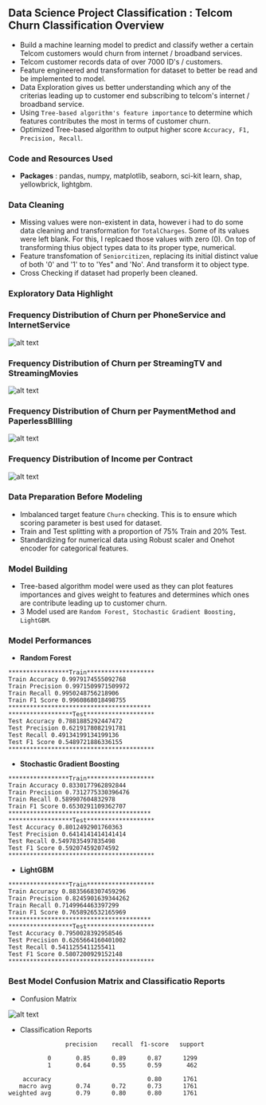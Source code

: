 ## Data Science Project Classification : Telcom Churn Classification Overview
* Build a machine learning model to predict and classify wether a certain Telcom customers would churn from internet / broadband services.
* Telcom customer records data of over 7000 ID's / customers.
* Feature engineered and transformation for dataset to better be read and be implemented to model.
* Data Exploration gives us better understanding which any of the criterias leading up to customer end subscribing to telcom's internet / broadband service.
* Using `Tree-based algorithm's feature importance` to determine which features contributes the most in terms of customer churn.
* Optimized Tree-based algorithm to output higher score `Accuracy, F1, Precision, Recall`.

### Code and Resources Used
* **Packages** : pandas, numpy, matplotlib, seaborn, sci-kit learn, shap, yellowbrick, lightgbm.

### Data Cleaning
* Missing values were non-existent in data, however i had to do some data cleaning and transformation for `TotalCharges`. Some of its values were left blank. For this, I replcaed those values with zero (0). On top of transforming thius object types data to its proper type, numerical.
* Feature transfomation of `Seniorcitizen`, replacing its initial distinct value of both '0' and '1' to to 'Yes" and 'No'. And transform it to object type.
* Cross Checking if dataset had properly been cleaned.

### Exploratory Data Highlight

### Frequency Distribution of Churn per PhoneService and InternetService

![alt text](https://github.com/ELSady/Classification-Telcom-Churn-Modeling/blob/main/index1.png)

### Frequency Distribution of Churn per StreamingTV and StreamingMovies

![alt text](https://github.com/ELSady/Classification-Telcom-Churn-Modeling/blob/main/index2.png)

### Frequency Distribution of Churn per PaymentMethod and PaperlessBIlling

![alt text](https://github.com/ELSady/Classification-Telcom-Churn-Modeling/blob/main/index3.png)

### Frequency Distribution of Income per Contract

![alt text](https://github.com/ELSady/Classification-Telcom-Churn-Modeling/blob/main/index4.png)

### Data Preparation Before Modeling
* Imbalanced target feature `Churn` checking. This is to ensure which scoring parameter is best used for dataset.
* Train and Test splitting with a proportion of 75% Train and 20% Test.
* Standardizing for numerical data using Robust scaler and Onehot encoder for categorical features.

### Model Building
* Tree-based algorithm model were used as they can plot features importances and gives weight to features and determines which ones are contribute leading up to customer churn.
* 3 Model used are `Random Forest, Stochastic Gradient Boosting, LightGBM`.

### Model Performances
* **Random Forest**
```
*****************Train*******************
Train Accuracy 0.9979174555092768
Train Precision 0.9971509971509972
Train Recall 0.9950248756218906
Train F1 Score 0.9960868018498755
****************************************
******************Test*******************
Test Accuracy 0.7881885292447472
Test Precision 0.6219178082191781
Test Recall 0.49134199134199136
Test F1 Score 0.5489721886336155
*****************************************
```

* **Stochastic Gradient Boosting**
```
*****************Train*******************
Train Accuracy 0.8330177962892844
Train Precision 0.7312775330396476
Train Recall 0.589907604832978
Train F1 Score 0.6530291109362707
****************************************
******************Test*******************
Test Accuracy 0.8012492901760363
Test Precision 0.6414141414141414
Test Recall 0.5497835497835498
Test F1 Score 0.592074592074592
*****************************************
```

* **LightGBM**
```
*****************Train*******************
Train Accuracy 0.8835668307459296
Train Precision 0.8245901639344262
Train Recall 0.7149964463397299
Train F1 Score 0.7658926532165969
****************************************
******************Test*******************
Test Accuracy 0.7950028392958546
Test Precision 0.6265664160401002
Test Recall 0.5411255411255411
Test F1 Score 0.5807200929152148
*****************************************
```

### Best Model Confusion Matrix and Classificatio Reports
* Confusion Matrix

![alt text](https://github.com/ELSady/Classification-Telcom-Churn-Modeling/blob/main/index.png)

* Classification Reports
```
                precision    recall  f1-score   support

           0       0.85      0.89      0.87      1299
           1       0.64      0.55      0.59       462

    accuracy                           0.80      1761
   macro avg       0.74      0.72      0.73      1761
weighted avg       0.79      0.80      0.80      1761
```




